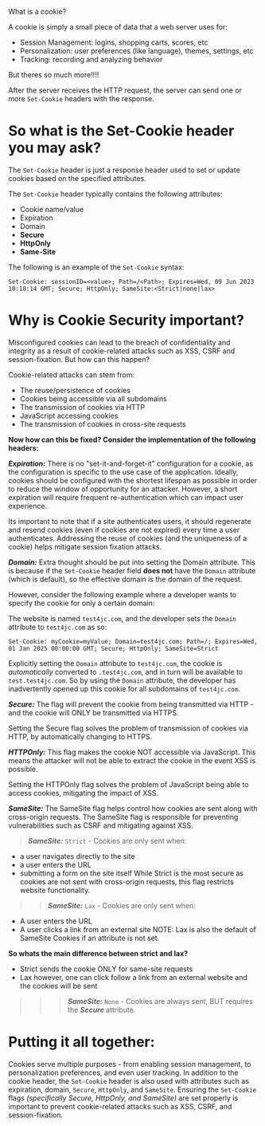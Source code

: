 
What is a cookie?

A cookie is simply a small piece of data that a web server uses for:
- Session Management: logins, shopping carts, scores, etc
- Personalization: user preferences (like language), themes, settings, etc
- Tracking: recording and analyzing behavior

But theres so much more!!!!

After the server receives the HTTP request, the server can send one or more `Set-Cookie` headers with the response.

# So what is the Set-Cookie header you may ask?

The `Set-Cookie` header is just a response header used to set or update cookies based on the specified attributes.

The `Set-Cookie` header typically contains the following attributes:
- Cookie name/value
- Expiration
- Domain
- **Secure** 
- **HttpOnly** 
- **Same-Site**

The following is an example of the `Set-Cookie` syntax:
```
Set-Cookie: sessionID=<value>; Path=/<Path>; Expires=Wed, 09 Jun 2023 10:18:14 GMT; Secure; HttpOnly; SameSite:<Strict|none|lax>
```

# Why is Cookie Security important?

Misconfigured cookies can lead to the breach of confidentiality and integrity as a result of cookie-related attacks such as XSS, CSRF and session-fixation. But how can this happen?

Cookie-related attacks can stem from:
- The reuse/persistence of cookies 
- Cookies being accessible via all subdomains 
- The transmission of cookies via HTTP 
- JavaScript accessing cookies 
- The transmission of cookies in cross-site requests 

**Now how can this be fixed? Consider the implementation of the following headers:**

***Expiration:***
There is no "set-it-and-forget-it" configuration for a cookie, as the configuration is specific to the use case of the application. Ideally, cookies should be configured with the shortest lifespan as possible in order to reduce the window of opportunity for an attacker. However, a short expiration will require frequent re-authentication which can impact user experience. 

Its important to note that if a site authenticates users, it should regenerate and resend cookies (even if cookies are not expired) every time a user authenticates. Addressing the reuse of cookies (and the uniqueness of a cookie) helps mitigate session fixation attacks.

***Domain:***
Extra thought should be put into setting the Domain attribute. This is because if the `Set-Cookie` header field **does not** have the `Domain` attribute (which is default), so the effective domain is the domain of the request.

However, consider the following example where a developer wants to specify the cookie for only a certain domain:

The website is named `test4jc.com`, and the developer sets the `Domain` attribute to `test4jc.com` as so:
```
Set-Cookie: myCookie=myValue; Domain=test4jc.com; Path=/; Expires=Wed, 01 Jan 2025 00:00:00 GMT; Secure; HttpOnly; SameSite=Strict
```

Explicitly setting the `Domain` attribute to `test4jc.com`, the cookie is *automatically* converted to `.test4jc.com`, and in turn will be available to `test.test4jc.com`. So by using the `Domain` attribute, the developer has inadvertently opened up this cookie for all subdomains of `test4jc.com`.

***Secure:***
The flag will prevent the cookie from being transmitted via HTTP - and the cookie will ONLY be transmitted via HTTPS. 

Setting the Secure flag solves the problem of transmission of cookies via HTTP, by automatically changing to HTTPS.

***HTTPOnly:***
This flag makes the cookie NOT accessible via JavaScript. This means the attacker will not be able to extract the cookie in the event XSS is possible.

Setting the HTTPOnly flag solves the problem of JavaScript being able to access cookies, mitigating the impact of XSS.

***SameSite:***
The SameSite flag helps control how cookies are sent along with cross-origin requests. The SameSite flag is responsible for preventing vulnerabilities such as CSRF and mitigating against XSS.

>***SameSite:*** `Strict` - Cookies are only sent when:
- a user navigates directly to the site  
- a user enters the URL
- submitting a form on the site itself
While Strict is the most secure as cookies are not sent with cross-origin requests, this flag restricts website functionality.

>>***SameSite:*** `Lax` - Cookies are only sent when:
- A user enters the URL
- A user clicks a link from an external site
NOTE: Lax is also the default of SameSite Cookies if an attribute is not set.

**So whats the main difference between strict and lax?**
- Strict sends the cookie ONLY for same-site requests
- Lax however, one can click follow a link from an external website and the cookies will be sent

>>>***SameSite:*** `None` - Cookies are always sent, BUT requires the ***Secure*** attribute.


# Putting it all together:

Cookies serve multiple purposes - from enabling session management, to personalization preferences, and even user tracking. In addition to the cookie header, the `Set-Cookie` header is also used with attributes such as expiration, domain, `Secure`, `HttpOnly`, and `SameSite`. Ensuring the `Set-Cookie` flags *(specifically Secure, HttpOnly, and SameSite)* are set properly is important to prevent cookie-related attacks such as XSS, CSRF, and session-fixation.





